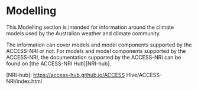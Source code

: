 # Modelling

This Modelling section is intended for information around the climate models used by the Australian weather and climate community.

The information can cover models and model components supported by the ACCESS-NRI or not. For models and model components supported by the ACCESS-NRI, the documentation supported by the ACCESS-NRI can be found on [the ACCESS-NRI Hub][NRI-hub]. 

[NRI-hub]: https://access-hub.github.io/ACCESS Hive/ACCESS-NRI/index.html